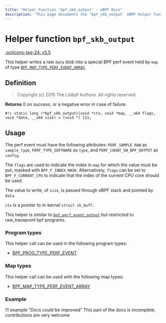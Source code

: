 ```yaml
---
title: "Helper Function 'bpf_skb_output' - eBPF Docs"
description: "This page documents the 'bpf_skb_output' eBPF helper function, including its defintion, usage, program types that can use it, and examples."
---
```

# Helper function `bpf_skb_output`

<!-- [FEATURE_TAG](bpf_skb_output) -->
[:octicons-tag-24: v5.5](https://github.com/torvalds/linux/commit/a7658e1a4164ce2b9eb4a11aadbba38586e93bd6)
<!-- [/FEATURE_TAG] -->

This helper writes a raw `data` blob into a special BPF perf event held by `map` of type [`BPF_MAP_TYPE_PERF_EVENT_ARRAY`](../map-type/BPF_MAP_TYPE_PERF_EVENT_ARRAY.md).

## Definition

> Copyright (c) 2015 The Libbpf Authors. All rights reserved.


**Returns**
0 on success, or a negative error in case of failure.

`#!c static long (*bpf_skb_output)(void *ctx, void *map, __u64 flags, void *data, __u64 size) = (void *) 111;`
<!-- [/HELPER_FUNC_DEF] -->

## Usage

The perf event must have the following attributes: `PERF_SAMPLE_RAW` as `sample_type`, `PERF_TYPE_SOFTWARE` as `type`, and `PERF_COUNT_SW_BPF_OUTPUT` as `config`.

The `flags` are used to indicate the index in `map` for which the value must be put, masked with `BPF_F_INDEX_MASK`. Alternatively, `flags` can be set to `BPF_F_CURRENT_CPU` to indicate that the index of the current CPU core should be used.

The value to write, of `size`, is passed through eBPF stack and
pointed by `data`.

`ctx` is a pointer to in-kernel `struct sk_buff`.

This helper is similar to [`bpf_perf_event_output`](bpf_perf_event_output.md) but restricted to raw_tracepoint bpf programs.

### Program types

This helper call can be used in the following program types:

 * [BPF_PROG_TYPE_PERF_EVENT](../program-type/BPF_PROG_TYPE_RAW_TRACEPOINT.md)

### Map types

This helper call can be used with the following map types:

<!-- DO NOT EDIT MANUALLY -->
<!-- [HELPER_FUNC_MAP_REF] -->
 * [BPF_MAP_TYPE_PERF_EVENT_ARRAY](../map-type/BPF_MAP_TYPE_PERF_EVENT_ARRAY.md)
<!-- [/HELPER_FUNC_MAP_REF] -->

### Example

!!! example "Docs could be improved"
    This part of the docs is incomplete, contributions are very welcome
